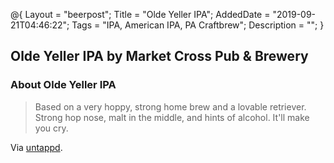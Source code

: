 @{
 Layout = "beerpost";
 Title = "Olde Yeller IPA";
 AddedDate = "2019-09-21T04:46:22";
 Tags = "IPA, American IPA, PA Craftbrew";
 Description = "";
 }
 

## Olde Yeller IPA by Market Cross Pub & Brewery

### About Olde Yeller IPA

> Based on a very hoppy, strong home brew and a lovable retriever. Strong hop nose, malt in the middle, and hints of alcohol. It'll make you cry.

Via [untappd][untappd-url].

[untappd-url]: <https://untappd.com//b/market-cross-pub-and-brewery-olde-yeller-ipa/62414>
